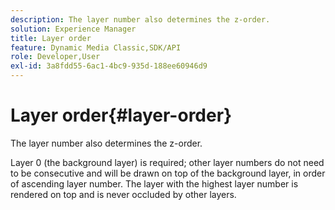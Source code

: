 ```yaml
---
description: The layer number also determines the z-order.
solution: Experience Manager
title: Layer order
feature: Dynamic Media Classic,SDK/API
role: Developer,User
exl-id: 3a8fdd55-6ac1-4bc9-935d-188ee60946d9
---
```

# Layer order{#layer-order}

The layer number also determines the z-order.

Layer 0 (the background layer) is required; other layer numbers do not need to be consecutive and will be drawn on top of the background layer, in order of ascending layer number. The layer with the highest layer number is rendered on top and is never occluded by other layers.
